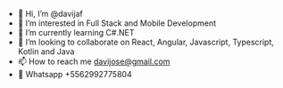 - 👋 Hi, I’m @davijaf
- 👀 I’m interested in Full Stack and Mobile Development
- 🌱 I’m currently learning C#.NET
- 💞️ I’m looking to collaborate on React, Angular, Javascript, Typescript, Kotlin and Java
- 📫 How to reach me davijose@gmail.com
- 💬 Whatsapp +5562992775804

<!---
davijaf/davijaf is a ✨ special ✨ repository because its `README.md` (this file) appears on your GitHub profile.
You can click the Preview link to take a look at your changes.
--->
